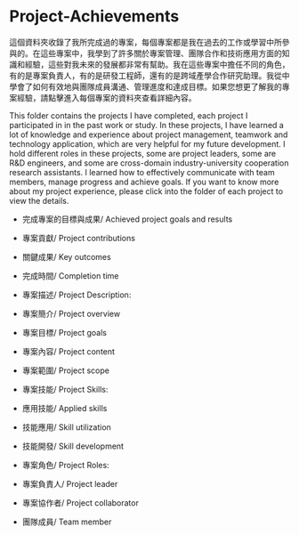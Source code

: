 # Project-Achievements

這個資料夾收錄了我所完成過的專案，每個專案都是我在過去的工作或學習中所參與的。在這些專案中，我學到了許多關於專案管理、團隊合作和技術應用方面的知識和經驗，這些對我未來的發展都非常有幫助。我在這些專案中擔任不同的角色，有的是專案負責人，有的是研發工程師，還有的是跨域產學合作研究助理。我從中學會了如何有效地與團隊成員溝通、管理進度和達成目標。如果您想更了解我的專案經驗，請點擊進入每個專案的資料夾查看詳細內容。

This folder contains the projects I have completed, each project I participated in in the past work or study. In these projects, I have learned a lot of knowledge and experience about project management, teamwork and technology application, which are very helpful for my future development. I hold different roles in these projects, some are project leaders, some are R&D engineers, and some are cross-domain industry-university cooperation research assistants. I learned how to effectively communicate with team members, manage progress and achieve goals. If you want to know more about my project experience, please click into the folder of each project to view the details.


* 完成專案的目標與成果/ Achieved project goals and results
* 專案貢獻/ Project contributions
* 關鍵成果/ Key outcomes
* 完成時間/ Completion time
* 專案描述/ Project Description:

* 專案簡介/ Project overview
* 專案目標/ Project goals
* 專案內容/ Project content
* 專案範圍/ Project scope
* 專案技能/ Project Skills:

* 應用技能/ Applied skills
* 技能應用/ Skill utilization
* 技能開發/ Skill development
* 專案角色/ Project Roles:

* 專案負責人/ Project leader
* 專案協作者/ Project collaborator
* 團隊成員/ Team member
